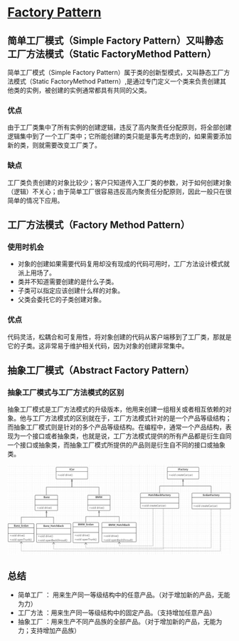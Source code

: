 # **[Factory Pattern](https://www.wikiwand.com/en/Factory_method_pattern)**

## **简单工厂模式（Simple Factory Pattern）又叫静态工厂方法模式（Static FactoryMethod Pattern）**

简单工厂模式（Simple Factory Pattern）属于类的创新型模式，又叫静态工厂方法模式（Static FactoryMethod Pattern）,是通过专门定义一个类来负责创建其他类的实例，被创建的实例通常都具有共同的父类。
### 优点
由于工厂类集中了所有实例的创建逻辑，违反了高内聚责任分配原则，将全部创建逻辑集中到了一个工厂类中；它所能创建的类只能是事先考虑到的，如果需要添加新的类，则就需要改变工厂类了。
### 缺点
工厂类负责创建的对象比较少；客户只知道传入工厂类的参数，对于如何创建对象（逻辑）不关心；由于简单工厂很容易违反高内聚责任分配原则，因此一般只在很简单的情况下应用。

## **工厂方法模式（Factory Method Pattern）**

### 使用时机会
* 对象的创建如果需要代码复用却没有现成的代码可用时，工厂方法设计模式就派上用场了。
* 类并不知道需要创建的是什么子类。
* 子类可以指定应该创建什么样的对象。
* 父类会委托它的子类创建对象。

### 优点
代码灵活，松耦合和可复用性，将对象创建的代码从客户端移到了工厂类，那就是它的子类。这非常易于维护相关代码，因为对象的创建非常集中。

## **抽象工厂模式（Abstract Factory Pattern）**

### 抽象工厂模式与工厂方法模式的区别
抽象工厂模式是工厂方法模式的升级版本，他用来创建一组相关或者相互依赖的对象。他与工厂方法模式的区别就在于，工厂方法模式针对的是一个产品等级结构；而抽象工厂模式则是针对的多个产品等级结构。在编程中，通常一个产品结构，表现为一个接口或者抽象类，也就是说，工厂方法模式提供的所有产品都是衍生自同一个接口或抽象类，而抽象工厂模式所提供的产品则是衍生自不同的接口或抽象类。

![abstract factory](/uml/abstract_factory_uml.png)

## **总结**

* 简单工厂 ： 用来生产同一等级结构中的任意产品。（对于增加新的产品，无能为力）
* 工厂方法 ：用来生产同一等级结构中的固定产品。（支持增加任意产品）
* 抽象工厂 ：用来生产不同产品族的全部产品。（对于增加新的产品，无能为力；支持增加产品族）